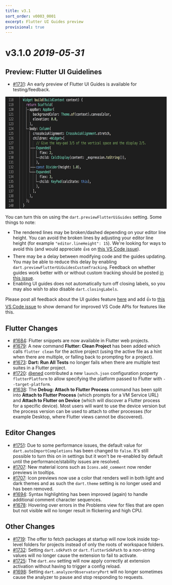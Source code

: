 ```yaml
---
title: v3.1
sort_order: v0003_0001
excerpt: Flutter UI Guides preview
provisional: true
---
```


# v3.1.0 *2019-05-31*

## Preview: Flutter UI Guidelines

- [#1731](https://github.com/Dart-Code/Dart-Code/issues/1731): An early preview of Flutter UI Guides is available for testing/feedback.

<img src="/images/release_notes/v3.1/ui_guides.png" width="700" height="350" />

You can turn this on using the `dart.previewFlutterUiGuides` setting. Some things to note:

- The rendered lines may be broken/dashed depending on your editor line height. You can avoid the broken lines by adjusting your editor line height (for example `"editor.lineHeight": 15`). We're looking for ways to avoid this (and would appreciate 👍s on [this VS Code issue](https://github.com/microsoft/vscode/issues/73780)).
- There may be a delay between modifying code and the guides updating. You may be able to reduce this delay by enabling `dart.previewFlutterUiGuidesCustomTracking`. Feedback on whether guides work better with or without custom tracking should be posted [in this issue](https://github.com/Dart-Code/Dart-Code/issues/1731).
- Enabling UI guides does not automatically turn off closing labels, so you may also wish to also disable `dart.closingLabels`.

Please post all feedback about the UI guides feature [here](https://github.com/Dart-Code/Dart-Code/issues/1731) and add 👍 to [this VS Code issue](https://github.com/microsoft/vscode/issues/73780) to show demand for improved VS Code APIs for features like this.


## Flutter Changes

- [#1684](https://github.com/Dart-Code/Dart-Code/issues/1684): Flutter snippets are now available in Flutter web projects.
- [#1679](https://github.com/Dart-Code/Dart-Code/issues/1679): A new command **Flutter: Clean Project** has been added which calls `flutter clean` for the active project (using the active file as a hint when there are multiple, or falling back to prompting for a project).
- [#1673](https://github.com/Dart-Code/Dart-Code/issues/1673): **Dart: Run All Tests** no longer fails when there are multiple test suites in a Flutter project.
- [#1720](https://github.com/Dart-Code/Dart-Code/issues/1720): [@ened](https://github.com/ened) contributed a new `launch.json` configuration property `flutterPlatform` to allow specifying the platform passed to Flutter with `--target-platform`.
- [#1638](https://github.com/Dart-Code/Dart-Code/issues/1638): The **Debug: Attach to Flutter Process** command has been split into **Attach to Flutter Process** (which prompts for a VM Service URL) and **Attach to Flutter on Device** (which will discover a Flutter process for a specific device). Most users will want to use the device version but the process version can be used to attach to other processes (for example Desktop, where Flutter views cannot be discovered).

## Editor Changes

- [#1751](https://github.com/Dart-Code/Dart-Code/issues/1751): Due to some performance issues, the default value for `dart.autoImportCompletions` has been changed to `false`. It's still possible to turn this on in settings but it won't be re-enabled by default until the performance/stability issues are resolved.
- [#1707](https://github.com/Dart-Code/Dart-Code/issues/1707): New material icons such as `Icons.add_comment` now render previews in tooltips.
- [#1707](https://github.com/Dart-Code/Dart-Code/issues/1707): Icon previews now use a color that renders well in both light and dark themes and as such the `dart.theme` setting is no longer used and has been removed.
- [#1694](https://github.com/Dart-Code/Dart-Code/issues/1694): Syntax highlighting has been improved (again) to handle additional comment character sequences.
- [#1678](https://github.com/Dart-Code/Dart-Code/issues/1678): Hovering over errors in the Problems view for files that are open but not visible will no longer result in flickering and high CPU.

## Other Changes

- [#1719](https://github.com/Dart-Code/Dart-Code/issues/1719): The offer to fetch packages at startup will now look inside top-level folders for projects instead of only the roots of workspace folders.
- [#1732](https://github.com/Dart-Code/Dart-Code/issues/1732): Setting `dart.sdkPath` or `dart.flutterSdkPath` to a non-string values will no longer cause the extension to fail to activate.
- [#1725](https://github.com/Dart-Code/Dart-Code/issues/1725): The `dart.env` setting will now apply correctly at extension activation without having to trigger a config reload.
- [#1698](https://github.com/Dart-Code/Dart-Code/issues/1698): Setting `dart.analyzerObservatoryPort` will no longer sometimes cause the analyzer to pause and stop responding to requests.

